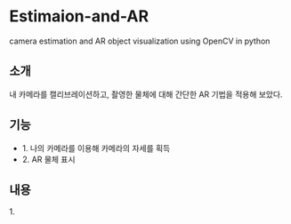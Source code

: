# Estimaion-and-AR
camera estimation and AR object visualization using OpenCV in python
<h2>소개</h2>
<p>내 카메라를 캘리브레이션하고, 촬영한 물체에 대해 간단한 AR 기법을 적용해 보았다.</p>
<h2>기능</h2>
<ul>
  <li>1. 나의 카메라를 이용해 카메라의 자세를 획득</li>
  <li>2. AR 물체 표시</li>
</ul>
<h2>내용</h2>
<p>1. </p>
